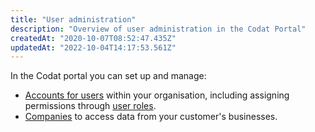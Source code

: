 ```yaml
---
title: "User administration"
description: "Overview of user administration in the Codat Portal"
createdAt: "2020-10-07T08:52:47.435Z"
updatedAt: "2022-10-04T14:17:53.561Z"
---
```


In the Codat portal you can set up and manage:

- [Accounts for users](https://docs.codat.io/docs/adding-additional-users) within your organisation, including assigning permissions through [user roles](https://docs.codat.io/docs/user-roles).
- [Companies](https://docs.codat.io/docs/portal-managing-companies) to access data from your customer's businesses.
